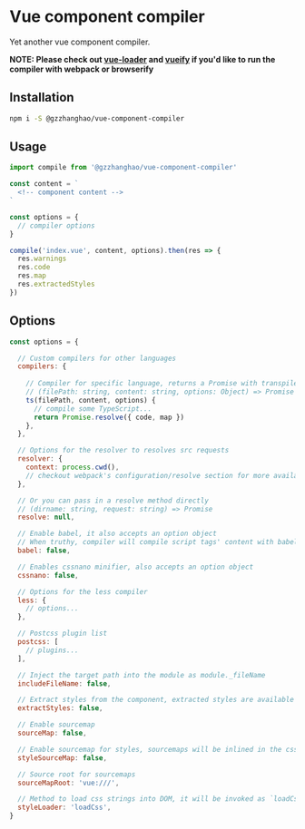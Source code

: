 # Vue component compiler

Yet another vue component compiler.

__NOTE: Please check out [vue-loader](https://github.com/vuejs/vue-loader) and [vueify](https://github.com/vuejs/vueify) if you'd like to run the compiler with webpack or browserify__

## Installation

```bash
npm i -S @gzzhanghao/vue-component-compiler
```

## Usage

```javascript
import compile from '@gzzhanghao/vue-component-compiler'

const content = `
  <!-- component content -->
`

const options = {
  // compiler options
}

compile('index.vue', content, options).then(res => {
  res.warnings
  res.code
  res.map
  res.extractedStyles
})
```

## Options

```javascript
const options = {

  // Custom compilers for other languages
  compilers: {
    
    // Compiler for specific language, returns a Promise with transpile result
    // (filePath: string, content: string, options: Object) => Promise
    ts(filePath, content, options) {
      // compile some TypeScript...
      return Promise.resolve({ code, map })
    },
  },

  // Options for the resolver to resolves src requests
  resolver: {
    context: process.cwd(),
    // checkout webpack's configuration/resolve section for more available options
  },

  // Or you can pass in a resolve method directly
  // (dirname: string, request: string) => Promise
  resolve: null,

  // Enable babel, it also accepts an option object
  // When truthy, compiler will compile script tags' content with babel by default
  babel: false,

  // Enables cssnano minifier, also accepts an option object
  cssnano: false,

  // Options for the less compiler
  less: {
    // options...
  },

  // Postcss plugin list
  postcss: [
    // plugins...
  ],

  // Inject the target path into the module as module._fileName
  includeFileName: false,

  // Extract styles from the component, extracted styles are available in the 'extractedStyles' field
  extractStyles: false,

  // Enable sourcemap
  sourceMap: false,

  // Enable sourcemap for styles, sourcemaps will be inlined in the css string if not extracted
  styleSourceMap: false,

  // Source root for sourcemaps
  sourceMapRoot: 'vue:///',

  // Method to load css strings into DOM, it will be invoked as `loadCss('some css')`
  styleLoader: 'loadCss',
}
```
